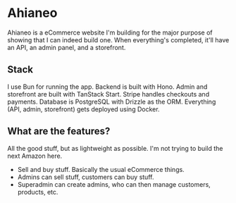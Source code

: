 # Ahianeo

Ahianeo is a eCommerce website I'm building for the major purpose of showing that I can indeed build one. When everything's completed, it'll have an API, an admin panel, and a storefront.

## Stack

I use Bun for running the app. Backend is built with Hono. Admin and storefront are built with TanStack Start. Stripe handles checkouts and payments. Database is PostgreSQL with Drizzle as the ORM. Everything (API, admin, storefront) gets deployed using Docker.

## What are the features?

All the good stuff, but as lightweight as possible. I'm not trying to build the next Amazon here.

- Sell and buy stuff. Basically the usual eCommerce things.
- Admins can sell stuff, customers can buy stuff.
- Superadmin can create admins, who can then manage customers, products, etc.
